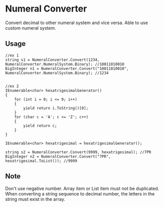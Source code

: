 # Numeral Converter
Convert decimal to other numeral system and vice versa.
Able to use custom numeral system.
## Usage
```
//ex 1
string s1 = NumeralConverter.Convert(1234, NumeralConverter.NumeralSystem.Binary); //10011010010
BigInteger n1 = NumeralConverter.Convert("10011010010", NumeralConverter.NumeralSystem.Binary); //1234


//ex 2
IEnumerable<char> hexatrigesimalGenerator()
{
    for (int i = 0; i <= 9; i++)
    {
        yield return i.ToString()[0];
    }
    for (char c = 'A'; c <= 'Z'; c++)
    {
        yield return c;
    }
}

IEnumerable<char> hexatrigesimal = hexatrigesimalGenerator();

string s2 = NumeralConverter.Convert(9999, hexatrigesimal); //7PR
BigInteger n2 = NumeralConverter.Convert("7PR", hexatrigesimal.ToList()); //9999
```
## Note
Don't use negative number.
Array item or List item must not be duplicated.
When converting a string sequence to decimal number, the letters in the string must exist in the array.